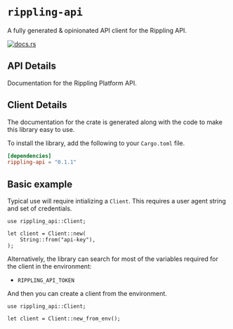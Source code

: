 # `rippling-api`

A fully generated & opinionated API client for the Rippling API.

[![docs.rs](https://docs.rs/rippling-api/badge.svg)](https://docs.rs/rippling-api)

## API Details

Documentation for the Rippling Platform API.






## Client Details



The documentation for the crate is generated
along with the code to make this library easy to use.


To install the library, add the following to your `Cargo.toml` file.

```toml
[dependencies]
rippling-api = "0.1.1"
```

## Basic example

Typical use will require intializing a `Client`. This requires
a user agent string and set of credentials.

```rust,no_run
use rippling_api::Client;

let client = Client::new(
    String::from("api-key"),
);
```

Alternatively, the library can search for most of the variables required for
the client in the environment:

- `RIPPLING_API_TOKEN`

And then you can create a client from the environment.

```rust,no_run
use rippling_api::Client;

let client = Client::new_from_env();
```
